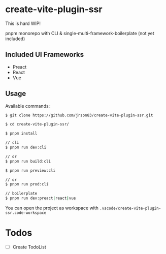 # create-vite-plugin-ssr

This is hard WIP!

pnpm monorepo with CLI & single-multi-framework-boilerplate (not yet included)

## Included UI Frameworks

- Preact
- React
- Vue

## Usage

Available commands:

```sh
$ git clone https://github.com/jrson83/create-vite-plugin-ssr.git

$ cd create-vite-plugin-ssr/

$ pnpm install

// cli
$ pnpm run dev:cli

// or
$ pnpm run build:cli

$ pnpm run preview:cli

// or
$ pnpm run prod:cli

// boilerplate
$ pnpm run dev:preact|react|vue
```

You can open the project as workspace with `.vscode/create-vite-plugin-ssr.code-workspace`

# Todos

- [ ] Create TodoList
